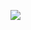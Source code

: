 <a target="_blank" id="deploy-to-azure" href="https://portal.azure.com/#create/Microsoft.Template/uri/https%3A%2F%2Fraw.githubusercontent.com%2Fdaden-ms%2Farm%2Fmaster%2Fubuntu_arm_template.json"><img src="http://azuredeploy.net/deploybutton.png"/></a>
